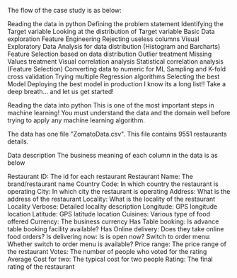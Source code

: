 The flow of the case study is as below:

Reading the data in python
Defining the problem statement
Identifying the Target variable
Looking at the distribution of Target variable
Basic Data exploration
Feature Engineering
Rejecting useless columns
Visual Exploratory Data Analysis for data distribution (Histogram and Barcharts)
Feature Selection based on data distribution
Outlier treatment
Missing Values treatment
Visual correlation analysis
Statistical correlation analysis (Feature Selection)
Converting data to numeric for ML
Sampling and K-fold cross validation
Trying multiple Regression algorithms
Selecting the best Model
Deploying the best model in production
I know its a long list!! Take a deep breath... and let us get started!


Reading the data into python
This is one of the most important steps in machine learning! You must understand the data and the domain well before trying to apply any machine learning algorithm.

The data has one file "ZomatoData.csv". This file contains 9551 restaurants details.

Data description
The business meaning of each column in the data is as below

Restaurant ID: The id for each restaurant
Restaurant Name: The brand/restaurant name
Country Code: In which country the restaurant is operating
City: In which city the restaurant is operating
Address: What is the address of the restaurant
Locality: What is the locality of the restaurant
Locality Verbose: Detailed locality description
Longitude: GPS longitude location
Latitude: GPS latitude location
Cuisines: Various type of food offered
Currency: The business currency
Has Table booking: Is advance table booking facility available?
Has Online delivery: Does they take online food orders?
Is delivering now: Is is open now?
Switch to order menu: Whether switch to order menu is available?
Price range: The price range of the restaurant
Votes: The number of people who voted for the rating
Average Cost for two: The typical cost for two people
Rating: The final rating of the restaurant
